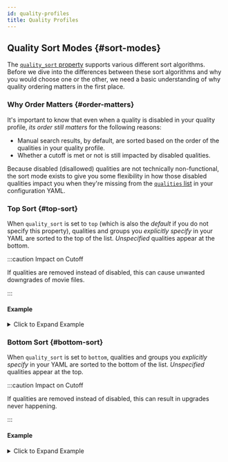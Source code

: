 ```yaml
---
id: quality-profiles
title: Quality Profiles
---
```


## Quality Sort Modes {#sort-modes}

The [`quality_sort` property][qpsort] supports various different sort algorithms. Before we dive
into the differences between these sort algorithms and why you would choose one or the other, we
need a basic understanding of why quality ordering matters in the first place.

### Why Order Matters {#order-matters}

It's important to know that even when a quality is disabled in your quality profile, *its order
still matters* for the following reasons:

- Manual search results, by default, are sorted based on the order of the qualities in your quality
  profile.
- Whether a cutoff is met or not is still impacted by disabled qualities.

Because disabled (disallowed) qualities are not technically non-functional, the sort mode exists to
give you some flexibility in how those disabled qualities impact you when they're missing from the
[`qualities` list][qpqualities] in your configuration YAML.

[qpsort]: /yaml/config-reference/quality-profiles.md#quality-sort
[qpqualities]: /yaml/config-reference/quality-profiles.md#qualities

### Top Sort {#top-sort}

When `quality_sort` is set to `top` (which is also the *default* if you do not specify this
property), qualities and groups you *explicitly specify* in your YAML are sorted to the top of the
list. *Unspecified* qualities appear at the bottom.

:::caution Impact on Cutoff

If qualities are removed instead of disabled, this can cause unwanted downgrades of movie files.

:::

#### Example

<details><summary>Click to Expand Example</summary>

```yml
quality_sort: top
qualities:
  - name: Remux-1080p
  - name: Bluray-1080p
    enabled: false
  - name: Bluray-720p
  - name: WEB 720p
    qualities:
      - WEBRip-720p
      - WEBDL-720p
  - name: DVD
```

When you sync this quality profile, it will look like this when you view it in the Radarr UI:

<img src={require('./img/top-sort.png').default} width="350" />

</details>

### Bottom Sort {#bottom-sort}

When `quality_sort` is set to `bottom`, qualities and groups you *explicitly specify* in your YAML
are sorted to the bottom of the list. *Unspecified* qualities appear at the top.

:::caution Impact on Cutoff

If qualities are removed instead of disabled, this can result in upgrades never happening.

:::

#### Example

<details><summary>Click to Expand Example</summary>

Using the same example YAML from the previous section:

```yml
quality_sort: bottom
qualities:
  - name: Remux-1080p
  - name: Bluray-1080p
    enabled: false
  - name: Bluray-720p
  - name: WEB 720p
    qualities:
      - WEBRip-720p
      - WEBDL-720p
  - name: DVD
```

Syncing this will yield the following qualities list when you view them from the Radarr UI:

<img src={require('./img/bottom-sort.png').default} width="350" />

</details>
